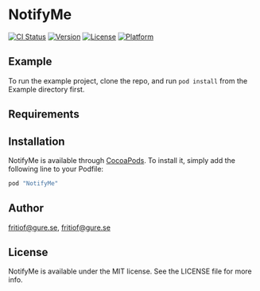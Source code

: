 # NotifyMe

[![CI Status](http://img.shields.io/travis/fritiof@gure.se/NotifyMe.svg?style=flat)](https://travis-ci.org/fritiof@gure.se/NotifyMe)
[![Version](https://img.shields.io/cocoapods/v/NotifyMe.svg?style=flat)](http://cocoapods.org/pods/NotifyMe)
[![License](https://img.shields.io/cocoapods/l/NotifyMe.svg?style=flat)](http://cocoapods.org/pods/NotifyMe)
[![Platform](https://img.shields.io/cocoapods/p/NotifyMe.svg?style=flat)](http://cocoapods.org/pods/NotifyMe)

## Example

To run the example project, clone the repo, and run `pod install` from the Example directory first.

## Requirements

## Installation

NotifyMe is available through [CocoaPods](http://cocoapods.org). To install
it, simply add the following line to your Podfile:

```ruby
pod "NotifyMe"
```

## Author

fritiof@gure.se, fritiof@gure.se

## License

NotifyMe is available under the MIT license. See the LICENSE file for more info.
